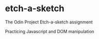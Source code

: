 # etch-a-sketch

The Odin Project Etch-a-sketch assignment

Practicing Javascript and DOM manipulation
